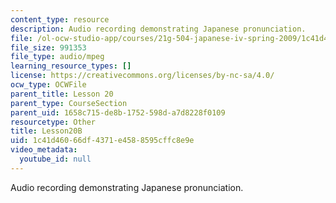 ```yaml
---
content_type: resource
description: Audio recording demonstrating Japanese pronunciation.
file: /ol-ocw-studio-app/courses/21g-504-japanese-iv-spring-2009/1c41d46066df4371e4588595cffc8e9e_Lesson20B.mp3
file_size: 991353
file_type: audio/mpeg
learning_resource_types: []
license: https://creativecommons.org/licenses/by-nc-sa/4.0/
ocw_type: OCWFile
parent_title: Lesson 20
parent_type: CourseSection
parent_uid: 1658c715-de8b-1752-598d-a7d8228f0109
resourcetype: Other
title: Lesson20B
uid: 1c41d460-66df-4371-e458-8595cffc8e9e
video_metadata:
  youtube_id: null
---
```

Audio recording demonstrating Japanese pronunciation.